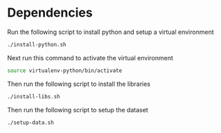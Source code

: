 # Dependencies 

Run the following script to install python and setup a virtual environment
```bash
./install-python.sh
```
Next run this command to activate the virtual environment
```bash
source virtualenv-python/bin/activate
```
Then run the following script to install the libraries
```bash
./install-libs.sh
```
Then run the following script to setup the dataset
```bash
./setup-data.sh
```
